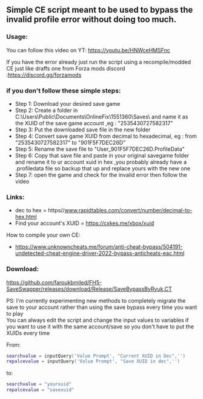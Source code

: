 ## Simple CE script meant to be used to bypass the invalid profile error without doing too much.

### Usage:
You can follow this video on YT:
https://youtu.be/HNWceHMSFnc

If you have the error already just run the script using a recompile/modded CE just like draffs one from Forza mods discord :https://discord.gg/forzamods

### if you don't follow these simple steps:
- Step 1: Download your desired save game
- Step 2: Create a folder in C:\Users\Public\Documents\OnlineFix\1551360\Saves\ and name it as the XUID of the save game account ,eg : "2535430727582317"
- Step 3: Put the downloaded save file in the new folder
- Step 4: Convert save game XUID from decimal to hexadecimal, eg : from "2535430727582317" to "901F5F7DEC26D"
- Step 5: Rename the save file to "User_901F5F7DEC26D.ProfileData"
- Step 6: Copy that save file and paste in your original savegame folder and rename it to ur account xuid in hex ,you probably already have a .profiledata file so backup that up and replace yours with the new one
- Step 7: open the game and check for the invalid error then follow the video


### Links:
- dec to hex = https//www.rapidtables.com/convert/number/decimal-to-hex.html
- Find your account's XUID = https://cxkes.me/xbox/xuid

How to compile your own CE:
- https://www.unknowncheats.me/forum/anti-cheat-bypass/504191-undetected-cheat-engine-driver-2022-bypass-anticheats-eac.html

### Download:
https://github.com/faroukbmiled/FH5-SaveSwapper/releases/download/Release/SaveBypassByRyuk.CT

PS:
I'm currently experimenting new methods to completely migrate the save to your account rather than using the save bypass every time you want to play <br/>
You can always edit the script and change the input values to variables if you want to use it with the same account/save so you don't have to put the XUIDs every time

From:
```lua
searchvalue = inputQuery('Value Prompt', "Current XUID in Dec",'')
repalcevalue = inputQuery('Value Prompt', "Save XUID in dec",'')
```
to:
```lua
searchvalue = "yourxuid"
repalcevalue = "savexuid"
```
